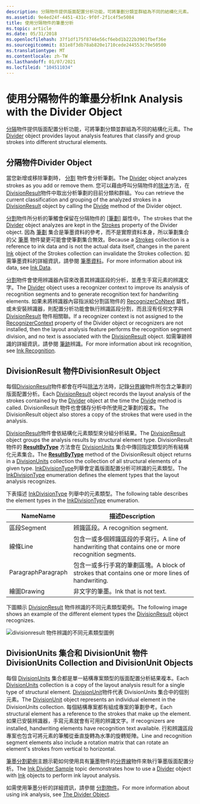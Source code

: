 ```yaml
---
description: 分隔物件提供版面配置分析功能，可將筆劃分類並群組為不同的結構化元素。
ms.assetid: 9e4ed24f-4451-431c-9f0f-2f1c4f5e5084
title: 使用分隔物件的筆墨分析
ms.topic: article
ms.date: 05/31/2018
ms.openlocfilehash: 37f1df175f8746e56cf6ebd1b222b3901fbef36e
ms.sourcegitcommit: 831e8f3db78ab820e1710cede244553c70e50500
ms.translationtype: MT
ms.contentlocale: zh-TW
ms.lasthandoff: 01/07/2021
ms.locfileid: "104511034"
---
```

# <a name="ink-analysis-with-the-divider-object"></a><span data-ttu-id="b8060-103">使用分隔物件的筆墨分析</span><span class="sxs-lookup"><span data-stu-id="b8060-103">Ink Analysis with the Divider Object</span></span>

<span data-ttu-id="b8060-104">[分隔](/previous-versions/ms583616(v=vs.100))物件提供版面配置分析功能，可將筆劃分類並群組為不同的結構化元素。</span><span class="sxs-lookup"><span data-stu-id="b8060-104">The [Divider](/previous-versions/ms583616(v=vs.100)) object provides layout analysis features that classify and group strokes into different structural elements.</span></span>

## <a name="divider-object"></a><span data-ttu-id="b8060-105">分隔物件</span><span class="sxs-lookup"><span data-stu-id="b8060-105">Divider Object</span></span>

<span data-ttu-id="b8060-106">當您新增或移除筆劃時， [分割](/previous-versions/ms583616(v=vs.100)) 物件會分析筆劃。</span><span class="sxs-lookup"><span data-stu-id="b8060-106">The [Divider](/previous-versions/ms583616(v=vs.100)) object analyzes strokes as you add or remove them.</span></span> <span data-ttu-id="b8060-107">您可以藉由呼叫分隔物件的[除法](/previous-versions/ms568936(v=vs.100))方法，在[DivisionResult](/previous-versions/ms583620(v=vs.100))物件中取出分析筆劃的目前分類和群組。</span><span class="sxs-lookup"><span data-stu-id="b8060-107">You can retrieve the current classification and grouping of the analyzed strokes in a [DivisionResult](/previous-versions/ms583620(v=vs.100)) object by calling the [Divide](/previous-versions/ms568936(v=vs.100)) method of the Divider object.</span></span>

<span data-ttu-id="b8060-108">[分割](/previous-versions/ms583616(v=vs.100))物件所分析的筆觸會保留在分隔物件的 [[筆劃](/previous-versions/ms582090(v=vs.100))] 屬性中。</span><span class="sxs-lookup"><span data-stu-id="b8060-108">The strokes that the [Divider](/previous-versions/ms583616(v=vs.100)) object analyzes are kept in the [Strokes](/previous-versions/ms582090(v=vs.100)) property of the Divider object.</span></span> <span data-ttu-id="b8060-109">因為 [筆劃](/previous-versions/ms552701(v=vs.100)) 集合是筆墨資料的參考，而不是實際資料本身，所以筆劃集合的父 [筆墨](/previous-versions/ms583670(v=vs.100)) 物件變更可能會使筆劃集合無效。</span><span class="sxs-lookup"><span data-stu-id="b8060-109">Because a [Strokes](/previous-versions/ms552701(v=vs.100)) collection is a reference to ink data and is not the actual data itself, changes in the parent [Ink](/previous-versions/ms583670(v=vs.100)) object of the Strokes collection can invalidate the Strokes collection.</span></span> <span data-ttu-id="b8060-110">如需筆墨資料的詳細資訊，請參閱 [筆墨資料](ink-data.md)。</span><span class="sxs-lookup"><span data-stu-id="b8060-110">For more information about ink data, see [Ink Data](ink-data.md).</span></span>

<span data-ttu-id="b8060-111">[分割](/previous-versions/ms583616(v=vs.100))物件會使用辨識器內容來改善其辨識區段的分析，並產生手寫元素的辨識文字。</span><span class="sxs-lookup"><span data-stu-id="b8060-111">The [Divider](/previous-versions/ms583616(v=vs.100)) object uses a recognizer context to improve its analysis of recognition segments and to generate recognition text for handwriting elements.</span></span> <span data-ttu-id="b8060-112">如果未將辨識器內容指派給分割區物件的 [RecognizerCoNtext](/previous-versions/ms582089(v=vs.100)) 屬性，或未安裝辨識器，則配置分析功能會執行辨識區段分割，而且沒有任何文字與 [DivisionResult](/previous-versions/ms583620(v=vs.100)) 物件相關聯。</span><span class="sxs-lookup"><span data-stu-id="b8060-112">If a recognizer context is not assigned to the [RecognizerContext](/previous-versions/ms582089(v=vs.100)) property of the Divider object or recognizers are not installed, then the layout analysis feature performs the recognition segment division, and no text is associated with the [DivisionResult](/previous-versions/ms583620(v=vs.100)) object.</span></span> <span data-ttu-id="b8060-113">如需筆跡辨識的詳細資訊，請參閱 [筆跡](ink-recognition.md)辨識。</span><span class="sxs-lookup"><span data-stu-id="b8060-113">For more information about ink recognition, see [Ink Recognition](ink-recognition.md).</span></span>

## <a name="divisionresult-object"></a><span data-ttu-id="b8060-114">DivisionResult 物件</span><span class="sxs-lookup"><span data-stu-id="b8060-114">DivisionResult Object</span></span>

<span data-ttu-id="b8060-115">每個[DivisionResult](/previous-versions/ms583620(v=vs.100))物件都會在呼叫[除法](/previous-versions/ms568936(v=vs.100))方法時，記錄[分界線](/previous-versions/ms583616(v=vs.100))物件所包含之筆劃的版面配置分析。</span><span class="sxs-lookup"><span data-stu-id="b8060-115">Each [DivisionResult](/previous-versions/ms583620(v=vs.100)) object records the layout analysis of the strokes contained by the [Divider](/previous-versions/ms583616(v=vs.100)) object at the time the [Divide](/previous-versions/ms568936(v=vs.100)) method is called.</span></span> <span data-ttu-id="b8060-116">DivisionResult 物件也會儲存分析中所使用之筆劃的複本。</span><span class="sxs-lookup"><span data-stu-id="b8060-116">The DivisionResult object also stores a copy of the strokes that were used in the analysis.</span></span>

<span data-ttu-id="b8060-117">[DivisionResult](/previous-versions/ms583620(v=vs.100))物件會依結構化元素類型來分組分析結果。</span><span class="sxs-lookup"><span data-stu-id="b8060-117">The [DivisionResult](/previous-versions/ms583620(v=vs.100)) object groups the analysis results by structural element type.</span></span> <span data-ttu-id="b8060-118">DivisionResult 物件的 [**ResultByType**](/windows/desktop/api/msinkaut15/nf-msinkaut15-iinkdivisionresult-resultbytype) 方法會在 [DivisionUnits](/previous-versions/ms583625(v=vs.100)) 集合中傳回指定類型的所有結構化元素集合。</span><span class="sxs-lookup"><span data-stu-id="b8060-118">The [**ResultByType**](/windows/desktop/api/msinkaut15/nf-msinkaut15-iinkdivisionresult-resultbytype) method of the DivisionResult object returns in a [DivisionUnits](/previous-versions/ms583625(v=vs.100)) collection the collection of all structural elements of a given type.</span></span> <span data-ttu-id="b8060-119">[InkDivisionType](/previous-versions/ms552251(v=vs.100))列舉會定義版面配置分析可辨識的元素類型。</span><span class="sxs-lookup"><span data-stu-id="b8060-119">The [InkDivisionType](/previous-versions/ms552251(v=vs.100)) enumeration defines the element types that the layout analysis recognizes.</span></span>

<span data-ttu-id="b8060-120">下表描述 [InkDivisionType](/previous-versions/ms552251(v=vs.100)) 列舉中的元素類型。</span><span class="sxs-lookup"><span data-stu-id="b8060-120">The following table describes the element types in the [InkDivisionType](/previous-versions/ms552251(v=vs.100)) enumeration.</span></span>



| <span data-ttu-id="b8060-121">Name</span><span class="sxs-lookup"><span data-stu-id="b8060-121">Name</span></span>                 | <span data-ttu-id="b8060-122">描述</span><span class="sxs-lookup"><span data-stu-id="b8060-122">Description</span></span>                                                                      |
|----------------------|----------------------------------------------------------------------------------|
| <span data-ttu-id="b8060-123">區段</span><span class="sxs-lookup"><span data-stu-id="b8060-123">Segment</span></span><br/>   | <span data-ttu-id="b8060-124">辨識區段。</span><span class="sxs-lookup"><span data-stu-id="b8060-124">A recognition segment.</span></span><br/>                                                |
| <span data-ttu-id="b8060-125">線條</span><span class="sxs-lookup"><span data-stu-id="b8060-125">Line</span></span><br/>      | <span data-ttu-id="b8060-126">包含一或多個辨識區段的手寫行。</span><span class="sxs-lookup"><span data-stu-id="b8060-126">A line of handwriting that contains one or more recognition segments.</span></span><br/> |
| <span data-ttu-id="b8060-127">Paragraph</span><span class="sxs-lookup"><span data-stu-id="b8060-127">Paragraph</span></span><br/> | <span data-ttu-id="b8060-128">包含一或多行手寫的筆劃區塊。</span><span class="sxs-lookup"><span data-stu-id="b8060-128">A block of strokes that contains one or more lines of handwriting.</span></span><br/>    |
| <span data-ttu-id="b8060-129">繪圖</span><span class="sxs-lookup"><span data-stu-id="b8060-129">Drawing</span></span><br/>   | <span data-ttu-id="b8060-130">非文字的筆墨。</span><span class="sxs-lookup"><span data-stu-id="b8060-130">Ink that is not text.</span></span><br/>                                                 |



 

<span data-ttu-id="b8060-131">下圖顯示 [DivisionResult](/previous-versions/ms583620(v=vs.100)) 物件辨識的不同元素類型範例。</span><span class="sxs-lookup"><span data-stu-id="b8060-131">The following image shows an example of the different element types the [DivisionResult](/previous-versions/ms583620(v=vs.100)) object recognizes.</span></span>

![divisionresult 物件辨識的不同元素類型圖例](images/5f2ab955-1f74-4b71-b3ba-8d1ca23e0578.gif)

## <a name="divisionunits-collection-and-divisionunit-objects"></a><span data-ttu-id="b8060-133">DivisionUnits 集合和 DivisionUnit 物件</span><span class="sxs-lookup"><span data-stu-id="b8060-133">DivisionUnits Collection and DivisionUnit Objects</span></span>

<span data-ttu-id="b8060-134">每個 [DivisionUnits](/previous-versions/ms583625(v=vs.100)) 集合都是單一結構專案類型的版面配置分析結果複本。</span><span class="sxs-lookup"><span data-stu-id="b8060-134">Each [DivisionUnits](/previous-versions/ms583625(v=vs.100)) collection is a copy of the layout analysis result for a single type of structural element.</span></span> <span data-ttu-id="b8060-135">[DivisionUnit](/previous-versions/ms583624(v=vs.100))物件代表 DivisionUnits 集合中的個別元素。</span><span class="sxs-lookup"><span data-stu-id="b8060-135">The [DivisionUnit](/previous-versions/ms583624(v=vs.100)) object represents an individual element in the DivisionUnits collection.</span></span> <span data-ttu-id="b8060-136">每個結構專案都有組成專案的筆劃參考。</span><span class="sxs-lookup"><span data-stu-id="b8060-136">Each structural element has a reference to the strokes that make up the element.</span></span> <span data-ttu-id="b8060-137">如果已安裝辨識器，手寫元素就會有可用的辨識文字。</span><span class="sxs-lookup"><span data-stu-id="b8060-137">If recognizers are installed, handwriting elements have recognition text available.</span></span> <span data-ttu-id="b8060-138">行和辨識區段專案也包含可將元素的筆觸從垂直旋轉為水準的旋轉矩陣。</span><span class="sxs-lookup"><span data-stu-id="b8060-138">Line and recognition segment elements also include a rotation matrix that can rotate an element's strokes from vertical to horizontal.</span></span>

<span data-ttu-id="b8060-139">[筆墨分割範例](ink-divider-sample.md)主題示範如何使用具有[筆墨](/previous-versions/ms583670(v=vs.100))物件的[分界線](/previous-versions/ms583616(v=vs.100))物件來執行筆墨版面配置分析。</span><span class="sxs-lookup"><span data-stu-id="b8060-139">The [Ink Divider Sample](ink-divider-sample.md) topic demonstrates how to use a [Divider](/previous-versions/ms583616(v=vs.100)) object with [Ink](/previous-versions/ms583670(v=vs.100)) objects to perform ink layout analysis.</span></span>

<span data-ttu-id="b8060-140">如需使用筆墨分析的詳細資訊，請參閱 [分割物件](the-divider-object.md)。</span><span class="sxs-lookup"><span data-stu-id="b8060-140">For more information about using ink analysis, see [The Divider Object](the-divider-object.md).</span></span>

 

